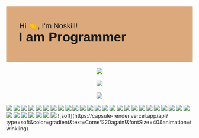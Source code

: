 <img src="header.png">
<p align='center'>
  <img src='https://user-images.githubusercontent.com/5713670/87202985-820dcb80-c2b6-11ea-9f56-7ec461c497c3.gif' width='200'>
</p>
<p align="center">
  <img src="https://github-readme-stats.vercel.app/api?username=golanghack&count_private=true&show_icons=true&theme=buefy" />
</p>

<p align="center">
  <img src="https://github-readme-stats.vercel.app/api/top-langs/?username=golanghack&layout=compact&theme=buefy" />
</p>
<img src="http://github-readme-streak-stats.herokuapp.com?user=golanghack&theme=dark&hide_border=true&date_format=M%20j%5B%2C%20Y%5D">
<img src="https://github-profile-summary-cards.vercel.app/api/cards/profile-details?username=golanghack&theme=solarized_dark">
<img src="https://github-profile-summary-cards.vercel.app/api/cards/most-commit-language?username=golanghack&theme=solarized_dark">
<img src="https://github-profile-summary-cards.vercel.app/api/cards/repos-per-language?username=golanghack&theme=solarized_dark">
<img src="https://github-profile-summary-cards.vercel.app/api/cards/stats?username=golanghack&theme=solarized_dark">
<img src="https://github-profile-summary-cards.vercel.app/api/cards/productive-time?username=golanghack&theme=solarized_dark">

<img src="https://img.shields.io/badge/-Stackoverflow-FE7A16?style=for-the-badge&logo=stack-overflow&logoColor=white">
<img src="https://img.shields.io/badge/wiki.js-%231976D2.svg?style=for-the-badge&logo=wikidotjs&logoColor=white">
<img src="https://img.shields.io/badge/Codewars-B1361E?style=for-the-badge&logo=codewars&logoColor=grey">
<img src="https://img.shields.io/badge/-ApolloGraphQL-311C87?style=for-the-badge&logo=apollo-graphql">
<img src="https://img.shields.io/badge/Electron-191970?style=for-the-badge&logo=Electron&logoColor=white">
<img src="https://img.shields.io/badge/ember-1C1E24?style=for-the-badge&logo=ember.js&logoColor=#D04A37">
<img src="https://img.shields.io/badge/express.js-%23404d59.svg?style=for-the-badge&logo=express&logoColor=%2361DAFB">
<img src="https://img.shields.io/badge/jasmine-%238A4182.svg?style=for-the-badge&logo=jasmine&logoColor=white">
<img src="https://img.shields.io/badge/NPM-%23000000.svg?style=for-the-badge&logo=npm&logoColor=white">
<img src="https://img.shields.io/badge/nestjs-%23E0234E.svg?style=for-the-badge&logo=nestjs&logoColor=white">
<img src="https://img.shields.io/badge/node.js-6DA55F?style=for-the-badge&logo=node.js&logoColor=white">
<img src="https://img.shields.io/badge/Pug-FFF?style=for-the-badge&logo=pug&logoColor=A86454">
<img src="https://img.shields.io/badge/Socket.io-black?style=for-the-badge&logo=socket.io&badgeColor=010101">
<img src="https://img.shields.io/badge/heroku-%23430098.svg?style=for-the-badge&logo=heroku&logoColor=white">
<img src="https://img.shields.io/badge/Visual%20Studio%20Code-0078d7.svg?style=for-the-badge&logo=visual-studio-code&logoColor=white">
<img src="https://img.shields.io/badge/c-%2300599C.svg?style=for-the-badge&logo=c&logoColor=white">
<img src = "https://img.shields.io/badge/css3-%231572B6.svg?style=for-the-badge&logo=css3&logoColor=white">

<img src="https://img.shields.io/badge/dart-%230175C2.svg?style=for-the-badge&logo=dart&logoColor=white">
<img src="https://img.shields.io/badge/Fortran-%23734F96.svg?style=for-the-badge&logo=fortran&logoColor=white">
<img src="https://img.shields.io/badge/html5-%23E34F26.svg?style=for-the-badge&logo=html5&logoColor=white">
<img src="https://img.shields.io/badge/javascript-%23323330.svg?style=for-the-badge&logo=javascript&logoColor=%23F7DF1E">
<img src="https://img.shields.io/badge/markdown-%23000000.svg?style=for-the-badge&logo=markdown&logoColor=white">
<img src="https://img.shields.io/badge/python-3670A0?style=for-the-badge&logo=python&logoColor=ffdd54">
<img src="https://img.shields.io/badge/shell_script-%23121011.svg?style=for-the-badge&logo=gnu-bash&logoColor=white">
<img src="https://img.shields.io/badge/Debian-D70A53?style=for-the-badge&logo=debian&logoColor=white">
<img src="https://img.shields.io/badge/Ubuntu-E95420?style=for-the-badge&logo=ubuntu&logoColor=white">
![soft](https://capsule-render.vercel.app/api?type=soft&color=gradient&text=Come%20again!&fontSize=40&animation=twinkling)
                                                                                                           


